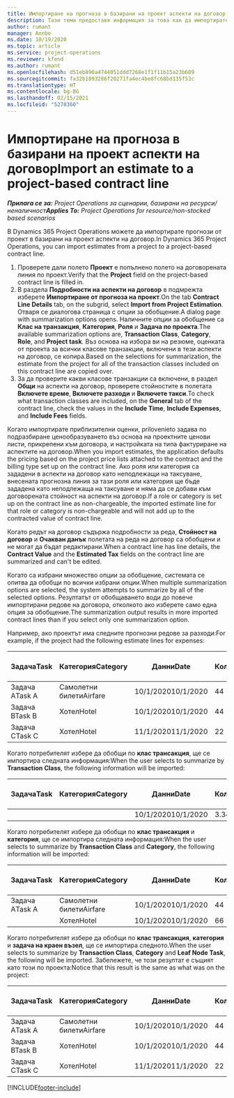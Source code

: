 ```yaml
---
title: Импортиране на прогноза в базирани на проект аспекти на договор
description: Тази тема предоставя информация за това как да импортирате прогнози от проект в аспекти на договор.
author: rumant
manager: Annbe
ms.date: 10/19/2020
ms.topic: article
ms.service: project-operations
ms.reviewer: kfend
ms.author: rumant
ms.openlocfilehash: d51eb890a4744051ddd7268e1f1f11b15a23b609
ms.sourcegitcommit: fa32b1893286f20271fa4ec4be8fc68bd135f53c
ms.translationtype: HT
ms.contentlocale: bg-BG
ms.lasthandoff: 02/15/2021
ms.locfileid: "5278360"
---
```

# <a name="import-an-estimate-to-a-project-based-contract-line"></a><span data-ttu-id="3fb64-103">Импортиране на прогноза в базирани на проект аспекти на договор</span><span class="sxs-lookup"><span data-stu-id="3fb64-103">Import an estimate to a project-based contract line</span></span>

<span data-ttu-id="3fb64-104">_**Прилага се за:** Project Operations за сценарии, базирани на ресурси/неналичност_</span><span class="sxs-lookup"><span data-stu-id="3fb64-104">_**Applies To:** Project Operations for resource/non-stocked based scenarios_</span></span>

<span data-ttu-id="3fb64-105">В Dynamics 365 Project Operations можете да импортирате прогнози от проект в базирани на проект аспекти на договор.</span><span class="sxs-lookup"><span data-stu-id="3fb64-105">In Dynamics 365 Project Operations, you can import estimates from a project to a project-based contract line.</span></span>

1. <span data-ttu-id="3fb64-106">Проверете дали полето **Проект** е попълнено полето на договорената линия по проект.</span><span class="sxs-lookup"><span data-stu-id="3fb64-106">Verify that the **Project** field on the project-based contract line is filled in.</span></span>
2. <span data-ttu-id="3fb64-107">В раздела **Подробности на аспекти на договор** в подмрежта изберете **Импортиране от прогноза на проект**.</span><span class="sxs-lookup"><span data-stu-id="3fb64-107">On the tab **Contract Line Details** tab, on the subgrid, select **Import from Project Estimation**.</span></span> <span data-ttu-id="3fb64-108">Отваря се диалогова страница с опции за обобщение.</span><span class="sxs-lookup"><span data-stu-id="3fb64-108">A dialog page with summarization options opens.</span></span> <span data-ttu-id="3fb64-109">Наличните опции за обобщение са **Клас на транзакция**, **Категория**, **Роля** и **Задача по проекта**.</span><span class="sxs-lookup"><span data-stu-id="3fb64-109">The available summarization options are, **Transaction Class**, **Category**, **Role**, and **Project task**.</span></span> <span data-ttu-id="3fb64-110">Въз основа на избора ви на резюме, оценката от проекта за всички класове транзакции, включени в тези аспекти на договор, се копира.</span><span class="sxs-lookup"><span data-stu-id="3fb64-110">Based on the selections for summarization, the estimate from the project for all of the transaction classes included on this contract line are copied over.</span></span> 
3. <span data-ttu-id="3fb64-111">За да проверите какви класове транзакции са включени, в раздел **Общи** на аспекти на договор, проверете стойностите в полетата **Включете време**, **Включете разходи** и **Включете такси**.</span><span class="sxs-lookup"><span data-stu-id="3fb64-111">To check what transaction classes are included, on the **General** tab of the contract line, check the values in the **Include Time**, **Include Expenses**, and **Include Fees** fields.</span></span>

<span data-ttu-id="3fb64-112">Когато импортирате приблизителни оценки, prilovenieto задава по подразбиране ценообразуването въз основа на проектните ценови листи, прикрепени към договора, и настройката на типа фактуриране на аспектите на договор.</span><span class="sxs-lookup"><span data-stu-id="3fb64-112">When you import estimates, the application defaults the pricing based on the project price lists attached to the contract and the billing type set up on the contract line.</span></span> <span data-ttu-id="3fb64-113">Ако роля или категория са зададени в аспекти на договор като неподлежащи на таксуване, внесената прогнозна линия за тази роля или категория ще бъде зададена като неподлежаща на таксуване и няма да се добави към договорената стойност на аспекти на договор.</span><span class="sxs-lookup"><span data-stu-id="3fb64-113">If a role or category is set up on the contract line as non-chargeable, the imported estimate line for that role or category is non-chargeable and will not add up to the contracted value of contract line.</span></span>

<span data-ttu-id="3fb64-114">Когато редът на договор съдържа подробности за реда, **Стойност на договор** и **Очакван данък** полетата на реда на договор са обобщени и не могат да бъдат редактирани.</span><span class="sxs-lookup"><span data-stu-id="3fb64-114">When a contract line has line details, the **Contract Value** and the **Estimated Tax** fields on the contract line are summarized and can't be edited.</span></span>

<span data-ttu-id="3fb64-115">Когато са избрани множество опции за обобщение, системата се опитва да обобщи по всички избрани опции.</span><span class="sxs-lookup"><span data-stu-id="3fb64-115">When multiple summarization options are selected, the system attempts to summarize by all of the selected options.</span></span> <span data-ttu-id="3fb64-116">Резултатът от обобщаването води до повече импортирани редове на договора, отколкото ако изберете само една опция за обобщение.</span><span class="sxs-lookup"><span data-stu-id="3fb64-116">The summarization output results in more imported contract lines than if you select only one summarization option.</span></span>

<span data-ttu-id="3fb64-117">Например, ако проектът има следните прогнозни редове за разходи:</span><span class="sxs-lookup"><span data-stu-id="3fb64-117">For example, if the project had the following estimate lines for expenses:</span></span>

| <span data-ttu-id="3fb64-118">Задача</span><span class="sxs-lookup"><span data-stu-id="3fb64-118">Task</span></span> | <span data-ttu-id="3fb64-119">Категория</span><span class="sxs-lookup"><span data-stu-id="3fb64-119">Category</span></span> | <span data-ttu-id="3fb64-120">Данни</span><span class="sxs-lookup"><span data-stu-id="3fb64-120">Date</span></span> | <span data-ttu-id="3fb64-121">Количество</span><span class="sxs-lookup"><span data-stu-id="3fb64-121">Quantity</span></span> | <span data-ttu-id="3fb64-122">Единична цена</span><span class="sxs-lookup"><span data-stu-id="3fb64-122">Unit price</span></span> | <span data-ttu-id="3fb64-123">Количество</span><span class="sxs-lookup"><span data-stu-id="3fb64-123">Amount</span></span> |
| --- | --- | --- | --- | --- | --- |
| <span data-ttu-id="3fb64-124">Задача А</span><span class="sxs-lookup"><span data-stu-id="3fb64-124">Task A</span></span> | <span data-ttu-id="3fb64-125">Самолетни билети</span><span class="sxs-lookup"><span data-stu-id="3fb64-125">Airfare</span></span> | <span data-ttu-id="3fb64-126">10/1/2020</span><span class="sxs-lookup"><span data-stu-id="3fb64-126">10/1/2020</span></span> | <span data-ttu-id="3fb64-127">4</span><span class="sxs-lookup"><span data-stu-id="3fb64-127">4</span></span> | <span data-ttu-id="3fb64-128">400</span><span class="sxs-lookup"><span data-stu-id="3fb64-128">400</span></span> | <span data-ttu-id="3fb64-129">1600</span><span class="sxs-lookup"><span data-stu-id="3fb64-129">1600</span></span> |
| <span data-ttu-id="3fb64-130">Задача B</span><span class="sxs-lookup"><span data-stu-id="3fb64-130">Task B</span></span> | <span data-ttu-id="3fb64-131">Хотел</span><span class="sxs-lookup"><span data-stu-id="3fb64-131">Hotel</span></span> | <span data-ttu-id="3fb64-132">10/1/2020</span><span class="sxs-lookup"><span data-stu-id="3fb64-132">10/1/2020</span></span> | <span data-ttu-id="3fb64-133">4</span><span class="sxs-lookup"><span data-stu-id="3fb64-133">4</span></span> | <span data-ttu-id="3fb64-134">200</span><span class="sxs-lookup"><span data-stu-id="3fb64-134">200</span></span> | <span data-ttu-id="3fb64-135">800</span><span class="sxs-lookup"><span data-stu-id="3fb64-135">800</span></span> |
| <span data-ttu-id="3fb64-136">Задача C</span><span class="sxs-lookup"><span data-stu-id="3fb64-136">Task C</span></span> | <span data-ttu-id="3fb64-137">Хотел</span><span class="sxs-lookup"><span data-stu-id="3fb64-137">Hotel</span></span> | <span data-ttu-id="3fb64-138">11/1/2020</span><span class="sxs-lookup"><span data-stu-id="3fb64-138">11/1/2020</span></span> | <span data-ttu-id="3fb64-139">2</span><span class="sxs-lookup"><span data-stu-id="3fb64-139">2</span></span> | <span data-ttu-id="3fb64-140">200</span><span class="sxs-lookup"><span data-stu-id="3fb64-140">200</span></span> | <span data-ttu-id="3fb64-141">400</span><span class="sxs-lookup"><span data-stu-id="3fb64-141">400</span></span> |

<span data-ttu-id="3fb64-142">Когато потребителят избере да обобщи по **клас трансакция**, ще се импортира следната информация:</span><span class="sxs-lookup"><span data-stu-id="3fb64-142">When the user selects to summarize by **Transaction Class**, the following information will be imported:</span></span>

| <span data-ttu-id="3fb64-143">Задача</span><span class="sxs-lookup"><span data-stu-id="3fb64-143">Task</span></span> | <span data-ttu-id="3fb64-144">Категория</span><span class="sxs-lookup"><span data-stu-id="3fb64-144">Category</span></span> | <span data-ttu-id="3fb64-145">Данни</span><span class="sxs-lookup"><span data-stu-id="3fb64-145">Date</span></span> | <span data-ttu-id="3fb64-146">Количество</span><span class="sxs-lookup"><span data-stu-id="3fb64-146">Quantity</span></span> | <span data-ttu-id="3fb64-147">Единична цена</span><span class="sxs-lookup"><span data-stu-id="3fb64-147">Unit price</span></span> | <span data-ttu-id="3fb64-148">Количество</span><span class="sxs-lookup"><span data-stu-id="3fb64-148">Amount</span></span> |
| --- | --- | --- | --- | --- | --- |
| &nbsp;  | &nbsp;  | <span data-ttu-id="3fb64-149">10/1/2020</span><span class="sxs-lookup"><span data-stu-id="3fb64-149">10/1/2020</span></span> | <span data-ttu-id="3fb64-150">3.34</span><span class="sxs-lookup"><span data-stu-id="3fb64-150">3.34</span></span> | <span data-ttu-id="3fb64-151">840</span><span class="sxs-lookup"><span data-stu-id="3fb64-151">840</span></span> | <span data-ttu-id="3fb64-152">2800</span><span class="sxs-lookup"><span data-stu-id="3fb64-152">2800</span></span> |

<span data-ttu-id="3fb64-153">Когато потребителят избере да обобщи по **клас трансакция** и **категория**, ще се импортира следната информация:</span><span class="sxs-lookup"><span data-stu-id="3fb64-153">When the user selects to summarize by **Transaction Class** and **Category**, the following information will be imported:</span></span>

| <span data-ttu-id="3fb64-154">Задача</span><span class="sxs-lookup"><span data-stu-id="3fb64-154">Task</span></span> | <span data-ttu-id="3fb64-155">Категория</span><span class="sxs-lookup"><span data-stu-id="3fb64-155">Category</span></span> | <span data-ttu-id="3fb64-156">Данни</span><span class="sxs-lookup"><span data-stu-id="3fb64-156">Date</span></span> | <span data-ttu-id="3fb64-157">Количество</span><span class="sxs-lookup"><span data-stu-id="3fb64-157">Quantity</span></span> | <span data-ttu-id="3fb64-158">Единична цена</span><span class="sxs-lookup"><span data-stu-id="3fb64-158">Unit price</span></span> | <span data-ttu-id="3fb64-159">Количество</span><span class="sxs-lookup"><span data-stu-id="3fb64-159">Amount</span></span> |
| --- | --- | --- | --- | --- | --- |
| <span data-ttu-id="3fb64-160">Задача А</span><span class="sxs-lookup"><span data-stu-id="3fb64-160">Task A</span></span> | <span data-ttu-id="3fb64-161">Самолетни билети</span><span class="sxs-lookup"><span data-stu-id="3fb64-161">Airfare</span></span> | <span data-ttu-id="3fb64-162">10/1/2020</span><span class="sxs-lookup"><span data-stu-id="3fb64-162">10/1/2020</span></span> | <span data-ttu-id="3fb64-163">4</span><span class="sxs-lookup"><span data-stu-id="3fb64-163">4</span></span> | <span data-ttu-id="3fb64-164">400</span><span class="sxs-lookup"><span data-stu-id="3fb64-164">400</span></span> | <span data-ttu-id="3fb64-165">1600</span><span class="sxs-lookup"><span data-stu-id="3fb64-165">1600</span></span> |
| &nbsp;  | <span data-ttu-id="3fb64-166">Хотел</span><span class="sxs-lookup"><span data-stu-id="3fb64-166">Hotel</span></span> | <span data-ttu-id="3fb64-167">10/1/2020</span><span class="sxs-lookup"><span data-stu-id="3fb64-167">10/1/2020</span></span> | <span data-ttu-id="3fb64-168">6</span><span class="sxs-lookup"><span data-stu-id="3fb64-168">6</span></span> | <span data-ttu-id="3fb64-169">200</span><span class="sxs-lookup"><span data-stu-id="3fb64-169">200</span></span> | <span data-ttu-id="3fb64-170">1200</span><span class="sxs-lookup"><span data-stu-id="3fb64-170">1200</span></span> |

<span data-ttu-id="3fb64-171">Когато потребителят избере да обобщи по **клас трансакция**, **категория** и **задача на краен възел**, ще се импортира следното.</span><span class="sxs-lookup"><span data-stu-id="3fb64-171">When the user selects to summarize by **Transaction Class**, **Category** and **Leaf Node Task**, the following will be imported.</span></span> <span data-ttu-id="3fb64-172">Забележете, че този резултат е същият като този по проекта:</span><span class="sxs-lookup"><span data-stu-id="3fb64-172">Notice that this result is the same as what was on the project:</span></span>

| <span data-ttu-id="3fb64-173">Задача</span><span class="sxs-lookup"><span data-stu-id="3fb64-173">Task</span></span> | <span data-ttu-id="3fb64-174">Категория</span><span class="sxs-lookup"><span data-stu-id="3fb64-174">Category</span></span> | <span data-ttu-id="3fb64-175">Данни</span><span class="sxs-lookup"><span data-stu-id="3fb64-175">Date</span></span> | <span data-ttu-id="3fb64-176">Количество</span><span class="sxs-lookup"><span data-stu-id="3fb64-176">Quantity</span></span> | <span data-ttu-id="3fb64-177">Единична цена</span><span class="sxs-lookup"><span data-stu-id="3fb64-177">Unit price</span></span> | <span data-ttu-id="3fb64-178">Количество</span><span class="sxs-lookup"><span data-stu-id="3fb64-178">Amount</span></span> |
| --- | --- | --- | --- | --- | --- |
| <span data-ttu-id="3fb64-179">Задача А</span><span class="sxs-lookup"><span data-stu-id="3fb64-179">Task A</span></span> | <span data-ttu-id="3fb64-180">Самолетни билети</span><span class="sxs-lookup"><span data-stu-id="3fb64-180">Airfare</span></span> | <span data-ttu-id="3fb64-181">10/1/2020</span><span class="sxs-lookup"><span data-stu-id="3fb64-181">10/1/2020</span></span> | <span data-ttu-id="3fb64-182">4</span><span class="sxs-lookup"><span data-stu-id="3fb64-182">4</span></span> | <span data-ttu-id="3fb64-183">400</span><span class="sxs-lookup"><span data-stu-id="3fb64-183">400</span></span> | <span data-ttu-id="3fb64-184">1600</span><span class="sxs-lookup"><span data-stu-id="3fb64-184">1600</span></span> |
| <span data-ttu-id="3fb64-185">Задача B</span><span class="sxs-lookup"><span data-stu-id="3fb64-185">Task B</span></span> | <span data-ttu-id="3fb64-186">Хотел</span><span class="sxs-lookup"><span data-stu-id="3fb64-186">Hotel</span></span> | <span data-ttu-id="3fb64-187">10/1/2020</span><span class="sxs-lookup"><span data-stu-id="3fb64-187">10/1/2020</span></span> | <span data-ttu-id="3fb64-188">4</span><span class="sxs-lookup"><span data-stu-id="3fb64-188">4</span></span> | <span data-ttu-id="3fb64-189">200</span><span class="sxs-lookup"><span data-stu-id="3fb64-189">200</span></span> | <span data-ttu-id="3fb64-190">800</span><span class="sxs-lookup"><span data-stu-id="3fb64-190">800</span></span> |
| <span data-ttu-id="3fb64-191">Задача C</span><span class="sxs-lookup"><span data-stu-id="3fb64-191">Task C</span></span> | <span data-ttu-id="3fb64-192">Хотел</span><span class="sxs-lookup"><span data-stu-id="3fb64-192">Hotel</span></span> | <span data-ttu-id="3fb64-193">11/1/2020</span><span class="sxs-lookup"><span data-stu-id="3fb64-193">11/1/2020</span></span> | <span data-ttu-id="3fb64-194">2</span><span class="sxs-lookup"><span data-stu-id="3fb64-194">2</span></span> | <span data-ttu-id="3fb64-195">200</span><span class="sxs-lookup"><span data-stu-id="3fb64-195">200</span></span> | <span data-ttu-id="3fb64-196">400</span><span class="sxs-lookup"><span data-stu-id="3fb64-196">400</span></span> |


[!INCLUDE[footer-include](../includes/footer-banner.md)]